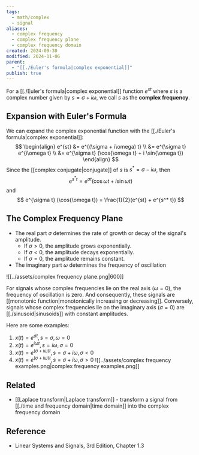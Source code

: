 ```yaml
---
tags:
  - math/complex
  - signal
aliases:
  - complex frequency
  - complex frequency plane
  - complex frequency domain
created: 2024-09-30
modified: 2024-11-06
parent:
  - "[[./Euler's formula|complex exponential]]"
publish: true
---
```

For a [[./Euler's formula|complex exponential]] function $e^{st}$ where $s$ is a complex number given by $s = \sigma + i\omega$, we call $s$ as the **complex frequency**.

## Expansion with Euler's Formula
We can expand the complex exponential function with the [[./Euler's formula|complex exponential]]:
$$
\begin{align}
e^{st} &= e^{(\sigma + i\omega) t} \\
&= e^{\sigma t} e^{i\omega t} \\
&= e^{\sigma t} (\cos{\omega t} + i \sin{\omega t})
\end{align}
$$
Since the [[complex conjugate|conjugate]] of $s$ is $s^* = \sigma - i\omega$, then
$$
e^{s^* t} = e^{\sigma t} (\cos{\omega t} + i \sin{\omega t})
$$
and
$$
e^{\sigma t} (\cos{\omega t}) = \frac{1}{2}(e^{st} + e^{s^* t})
$$

## The Complex Frequency Plane
- The real part $\sigma$ determines the rate of growth or decay of the signal's amplitude.
    - If $\sigma > 0$, the amplitude grows exponentially.
    - If $\sigma < 0$, the amplitude decays exponentially.
    - If $\sigma = 0$, the amplitude remains constant.
- The imaginary part $\omega$ determines the frequency of oscillation

![[../assets/complex frequency plane.png|600]]

For signals whose complex frequencies lie on the real axis ($\omega = 0$), the frequency of oscillation is zero. And consequently, these signals are [[monotonic function|monotonically increasing or decreasing]]. Conversely, signals whose complex frequencies lie on the imaginary axis ($\sigma = 0$) are [[./sinusoid|sinusoids]] with constant amplitudes.

Here are some examples:
1. $x(t) = e^{\sigma t}, s = \sigma, \omega = 0$
2.  $x(t) = e^{i \omega t}, s = i \omega, \sigma = 0$
3. $x(t) = e^{(\sigma + i \omega) t}, s = \sigma + i \omega, \sigma < 0$
4. $x(t) = e^{(\sigma + i \omega) t}, s = \sigma + i \omega, \sigma > 0$
![[../assets/complex frequency examples.png|complex frequency examples.png]]

## Related
- [[Laplace transform|Laplace transform]] - transform a signal from [[./time and frequency domain|time domain]] into the complex frequency domain

## Reference
- Linear Systems and Signals, 3rd Edition, Chapter 1.3